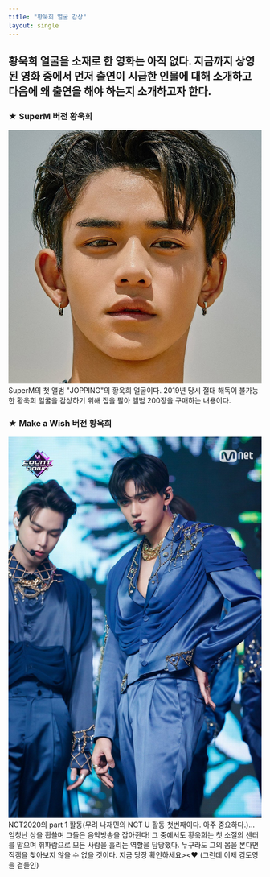 ```yaml
---
title: "황욱희 얼굴 감상"
layout: single
---
```


황욱희 얼굴을 소재로 한 영화는 아직 없다. 지금까지 상영된 영화 중에서 먼저 출연이 시급한 인물에 대해 소개하고 다음에 왜 출연을 해야 하는지 소개하고자 한다.
---
### ★ SuperM 버전 황욱희
![Lucas](/assets/images/lucas.png)
SuperM의 첫 앨범 "JOPPING"의 황욱희 얼굴이다. 2019년 당시 절대 해독이 불가능한 황욱희 얼굴을 감상하기 위해 집을 팔아 앨범 200장을 구매하는 내용이다.


### ★ Make a Wish 버전 황욱희
![Lucasjeonshin](/assets/images/lucasmakeawish.png)
NCT2020의 part 1 활동(무려 나재민의 NCT U 활동 첫번째이다. 아주 중요하다.)... 엄청난 상을 휩쓸며 그들은 음악방송을 잡아쥔다! 그 중에서도 황욱희는 첫 소절의 센터를 맡으며 휘파람으로 모든 사람을 홀리는 역할을 담당했다. 누구라도 그의 몸을 본다면 직캠을 찾아보지 않을 수 없을 것이다. 지금 당장 확인하세요><♥ (그런데 이제 김도영을 곁들인)
